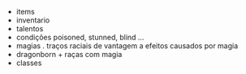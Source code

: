 
- items
- inventario
- talentos
- condições poisoned, stunned, blind ...
- magias . traços raciais de vantagem a efeitos causados por magia
- dragonborn + raças com magia
- classes
